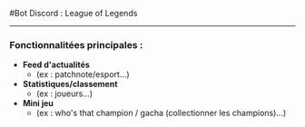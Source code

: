 #Bot Discord : League of Legends

---

### Fonctionnalitées principales :

- **Feed d'actualités**
  - (ex : patchnote/esport...)
- **Statistiques/classement**
  - (ex : joueurs...)
- **Mini jeu**
  - (ex : who's that champion / gacha (collectionner les champions)...)